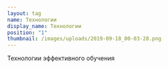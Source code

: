 ```yaml
---
layout: tag
name: Технологии
display_name: Технологии
position: "1"
thumbnail: /images/uploads/2019-09-18_00-03-28.png
---
```

Технологии эффективного обучения